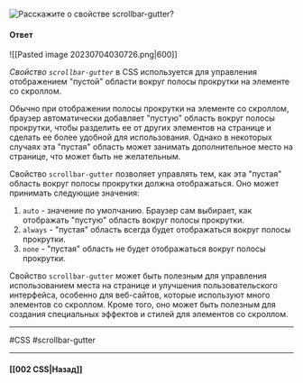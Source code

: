 ![Расскажите о свойстве `scrollbar-gutter`?](https://youtu.be/DQ0BLu6rZYc?t=29)

#### Ответ

![[Pasted image 20230704030726.png|600]]

*Свойство `scrollbar-gutter`* в CSS используется для управления отображением "пустой" области вокруг полосы прокрутки на элементе со скроллом.

Обычно при отображении полосы прокрутки на элементе со скроллом, браузер автоматически добавляет "пустую" область вокруг полосы прокрутки, чтобы разделить ее от других элементов на странице и сделать ее более удобной для использования. Однако в некоторых случаях эта "пустая" область может занимать дополнительное место на странице, что может быть не желательным.

Свойство `scrollbar-gutter` позволяет управлять тем, как эта "пустая" область вокруг полосы прокрутки должна отображаться. Оно может принимать следующие значения:

1. `auto` - значение по умолчанию. Браузер сам выбирает, как отображать "пустую" область вокруг полосы прокрутки.
2. `always` - "пустая" область всегда будет отображаться вокруг полосы прокрутки.
3. `none` - "пустая" область не будет отображаться вокруг полосы прокрутки.

Свойство `scrollbar-gutter` может быть полезным для управления использованием места на странице и улучшения пользовательского интерфейса, особенно для веб-сайтов, которые используют много элементов со скроллом. Кроме того, оно может быть полезным для создания специальных эффектов и стилей для элементов со скроллом.

___
#CSS #scrollbar-gutter

___

#### [[002 CSS|Назад]]